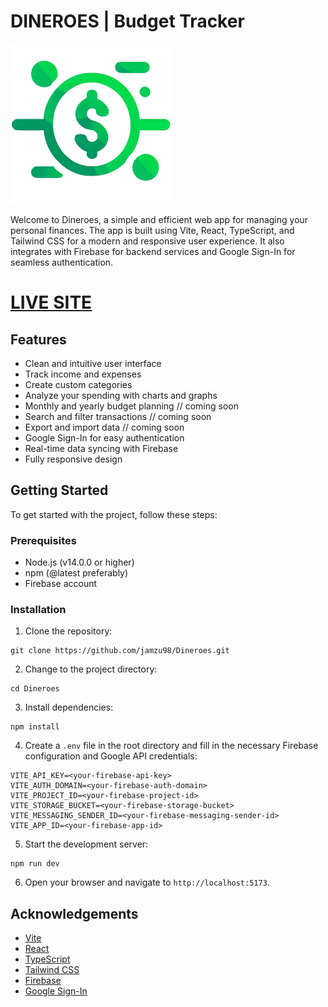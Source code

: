 # DINEROES | Budget Tracker

![Dineroes Logo](./src/assets/Dineroes_logo256.png)

Welcome to Dineroes, a simple and efficient web app for managing your personal finances. The app is built using Vite, React, TypeScript, and Tailwind CSS for a modern and responsive user experience. It also integrates with Firebase for backend services and Google Sign-In for seamless authentication.

# [LIVE SITE](https://dineroes.netlify.app/)

## Features

- Clean and intuitive user interface
- Track income and expenses
- Create custom categories
- Analyze your spending with charts and graphs
- Monthly and yearly budget planning // coming soon
- Search and filter transactions // coming soon
- Export and import data // coming soon
- Google Sign-In for easy authentication
- Real-time data syncing with Firebase
- Fully responsive design

## Getting Started

To get started with the project, follow these steps:

### Prerequisites

- Node.js (v14.0.0 or higher)
- npm (@latest preferably)
- Firebase account

### Installation

1. Clone the repository:

```
git clone https://github.com/jamzu98/Dineroes.git
```

2. Change to the project directory:

```
cd Dineroes
```

3. Install dependencies:

```
npm install
```

4. Create a `.env` file in the root directory and fill in the necessary Firebase configuration and Google API credentials:

```
VITE_API_KEY=<your-firebase-api-key>
VITE_AUTH_DOMAIN=<your-firebase-auth-domain>
VITE_PROJECT_ID=<your-firebase-project-id>
VITE_STORAGE_BUCKET=<your-firebase-storage-bucket>
VITE_MESSAGING_SENDER_ID=<your-firebase-messaging-sender-id>
VITE_APP_ID=<your-firebase-app-id>
```

5. Start the development server:

```
npm run dev
```

6. Open your browser and navigate to `http://localhost:5173`.

## Acknowledgements

- [Vite](https://vitejs.dev/)
- [React](https://reactjs.org/)
- [TypeScript](https://www.typescriptlang.org/)
- [Tailwind CSS](https://tailwindcss.com/)
- [Firebase](https://firebase.google.com/)
- [Google Sign-In](https://developers.google.com/identity)
